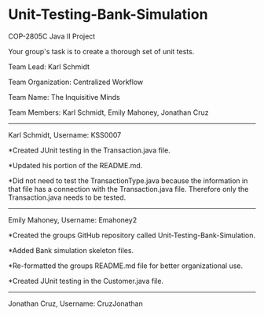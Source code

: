 # Unit-Testing-Bank-Simulation
COP-2805C Java II Project

Your group's task is to create a thorough set of unit tests. 

Team Lead: Karl Schmidt

Team Organization: Centralized Workflow

Team Name: The Inquisitive Minds

Team Members: Karl Schmidt, Emily Mahoney, Jonathan Cruz

__________________________________________________________________________________

Karl Schmidt, Username: KSS0007

*Created JUnit testing in the Transaction.java file.

*Updated his portion of the README.md.

*Did not need to test the TransactionType.java because the information in that 
 file has a connection with the Transaction.java file. Therefore only the 
 Transaction.java needs to be tested.
__________________________________________________________________________________

Emily Mahoney, Username: Emahoney2

*Created the groups GitHub repository called Unit-Testing-Bank-Simulation.

*Added Bank simulation skeleton files.

*Re-formatted the groups README.md file for better organizational use.

*Created JUnit testing in the Customer.java file.

__________________________________________________________________________________

Jonathan Cruz, Username: CruzJonathan



